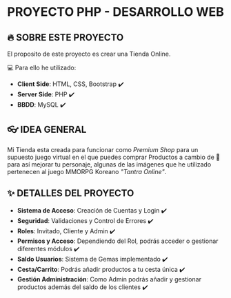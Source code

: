# PROYECTO PHP - DESARROLLO WEB

## 🔥 SOBRE ESTE PROYECTO

El proposito de este proyecto es crear una Tienda Online.

💻 Para ello he utilizado:
- **Client Side**: HTML, CSS, Bootstrap ✔️
- **Server Side**: PHP ✔️
- **BBDD**: MySQL ✔️

## 👓 IDEA GENERAL

Mi Tienda esta creada para funcionar como <i>Premium Shop</i> para un supuesto juego virtual en el que puedes comprar Productos a cambio de 💎 para así mejorar tu personaje, algunas de las imágenes que he utilizado pertenecen al juego MMORPG Koreano <i>"Tantra Online"</i>.

## ✨ DETALLES DEL PROYECTO

- **Sistema de Acceso**: Creación de Cuentas y Login ✔️
- **Seguridad**: Validaciones y Control de Errores ✔️
- **Roles**: Invitado, Cliente y Admin ✔️
- **Permisos y Acceso**: Dependiendo del Rol, podrás acceder o gestionar diferentes módulos ✔️
- **Saldo Usuarios**: Sistema de Gemas implementado ✔️
- **Cesta/Carrito**: Podrás añadir productos a tu cesta única ✔️
- **Gestión Administración**: Como Admin podrás añadir y gestionar productos además del saldo de los clientes ✔️

